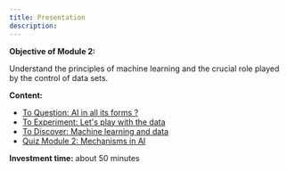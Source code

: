 ```yaml
---
title: Presentation
description:
---
```


**Objective of Module 2:**

Understand the principles of machine learning and the crucial role played by the control of data sets.

**Content:**

*   [To Question: AI in all its forms ?](../2-1-to-question-ai-in-all-its-forms/2-1-0-ai-in-all-its-forms.md)
*   [To Experiment: Let's play with the data](../2-2-to-experiment-lets-play-with-the-data/2-2-0-tutorial-boosted-with-ai.md)
*   [To Discover: Machine learning and data](../2-3-to-discover-of-machine-learning-data/2-3-0-of-machine-learning-and-data-video.md)
*   [Quiz Module 2: Mechanisms in AI](../2-4-quiz-module-2/2-4-0-quiz-2-mechanisms-in-ai.md)

**Investment time:** about 50 minutes
